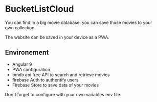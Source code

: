 # BucketListCloud

You can find in a big movie database. you can save those movies to your own collection.

The website can be saved in your device as a PWA.


## Environement 

- Angular 9
- PWA configuration
- omdb api free API to search and retrieve movies
- firebase Auth to authentify users
- Firebase Store to save data of your movies

Don't forget to configure with your own variables env file.

